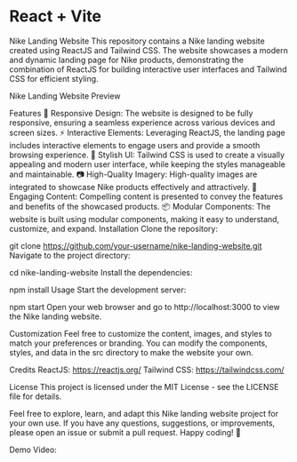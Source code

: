 # React + Vite

Nike Landing Website
This repository contains a Nike landing website created using ReactJS and Tailwind CSS. The website showcases a modern and dynamic landing page for Nike products, demonstrating the combination of ReactJS for building interactive user interfaces and Tailwind CSS for efficient styling.

Nike Landing Website Preview

Features
🚀 Responsive Design: The website is designed to be fully responsive, ensuring a seamless experience across various devices and screen sizes.
⚡ Interactive Elements: Leveraging ReactJS, the landing page includes interactive elements to engage users and provide a smooth browsing experience.
🎨 Stylish UI: Tailwind CSS is used to create a visually appealing and modern user interface, while keeping the styles manageable and maintainable.
📷 High-Quality Imagery: High-quality images are integrated to showcase Nike products effectively and attractively.
💬 Engaging Content: Compelling content is presented to convey the features and benefits of the showcased products.
📦 Modular Components: The website is built using modular components, making it easy to understand, customize, and expand.
Installation
Clone the repository:


git clone https://github.com/your-username/nike-landing-website.git
Navigate to the project directory:


cd nike-landing-website
Install the dependencies:


npm install
Usage
Start the development server:


npm start
Open your web browser and go to http://localhost:3000 to view the Nike landing website.

Customization
Feel free to customize the content, images, and styles to match your preferences or branding. You can modify the components, styles, and data in the src directory to make the website your own.


Credits
ReactJS: https://reactjs.org/
Tailwind CSS: https://tailwindcss.com/

License
This project is licensed under the MIT License - see the LICENSE file for details.

Feel free to explore, learn, and adapt this Nike landing website project for your own use. If you have any questions, suggestions, or improvements, please open an issue or submit a pull request. Happy coding! 🚀

Demo Video:

